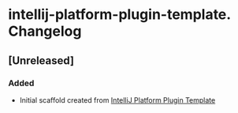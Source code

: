 <!-- Keep a Changelog guide -> https://keepachangelog.com -->

# intellij-platform-plugin-template. Changelog

## [Unreleased]
### Added
- Initial scaffold created from [IntelliJ Platform Plugin Template](https://github.com/JetBrains/intellij-platform-plugin-template)
